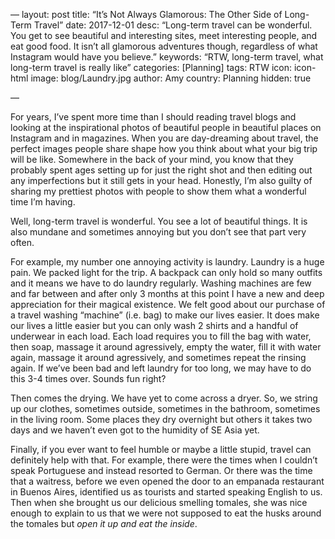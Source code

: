 —
layout: post
title: “It’s Not Always Glamorous: The Other Side of Long-Term Travel”
date: 2017-12-01
desc: “Long-term travel can be wonderful. You get to see beautiful and interesting sites, meet interesting people, and eat good food. It isn’t all glamorous adventures though, regardless of what Instagram would have you believe.”
keywords: “RTW, long-term travel, what long-term travel is really like”
categories: [Planning]
tags: RTW
icon: icon-html
image: blog/Laundry.jpg
author: Amy
country: Planning
hidden: true

—

For years, I’ve spent more time than I should reading travel blogs and looking at the inspirational photos of beautiful people in beautiful places on Instagram and in magazines. When you are day-dreaming about travel, the perfect images people share shape how you think about what your big trip will be like. Somewhere in the back of your mind, you know that they probably spent ages setting up for just the right shot and then editing out any imperfections but it still gets in your head. Honestly, I’m also guilty of sharing my prettiest photos with people to show them what a wonderful time I’m having. 

Well, long-term travel is wonderful. You see a lot of beautiful things. It is also mundane and sometimes annoying but you don’t see that part very often.

For example, my number one annoying activity is laundry. Laundry is a huge pain. We packed light for the trip. A backpack can only hold so many outfits and it means we have to do laundry regularly. Washing machines are few and far between and after only 3 months at this point I have a new and deep appreciation for their magical existence. We felt good about our purchase of a travel washing “machine” (i.e. bag) to make our lives easier. It does make our lives a little easier but you can only wash 2 shirts and a handful of underwear in each load. Each load requires you to fill the bag with water, then soap, massage it around agressively, empty the water, fill it with water again, massage it around agressively, and sometimes repeat the rinsing again. If we’ve been bad and left laundry for too long, we may have to do this 3-4 times over. Sounds fun right? 

Then comes the drying. We have yet to come across a dryer. So, we string up our clothes, sometimes outside, sometimes in the bathroom, sometimes in the living room. Some places they dry overnight but others it takes two days and we haven’t even got to the humidity of SE Asia yet. 




Finally, if you ever want to feel humble or maybe a little stupid, travel can definitely help with that. For example, there were the times when I couldn’t speak Portuguese and instead resorted to German. Or there was the time that a waitress, before we even opened the door to an empanada restaurant in Buenos Aires, identified us as tourists and started speaking English to us. Then when she brought us our delicious smelling tomales, she was nice enough to explain to us that we were not supposed to eat the husks around the tomales but _open it up and eat the inside_. 
